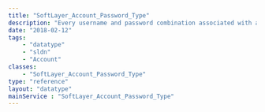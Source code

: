 ```yaml
---
title: "SoftLayer_Account_Password_Type"
description: "Every username and password combination associated with a SoftLayer customer account belongs to a service that SoftLayer provides. The relationship between a username/password and it's service is provided by the SoftLayer_Account_Password_Type data type. Each username/password belongs to a single service type. "
date: "2018-02-12"
tags:
    - "datatype"
    - "sldn"
    - "Account"
classes:
    - "SoftLayer_Account_Password_Type"
type: "reference"
layout: "datatype"
mainService : "SoftLayer_Account_Password_Type"
---
```

